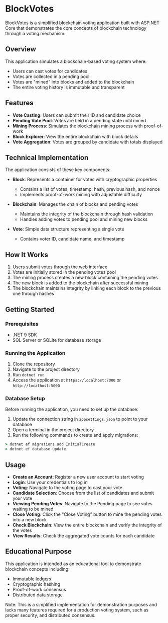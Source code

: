 # BlockVotes

BlockVotes is a simplified blockchain voting application built with ASP.NET Core that demonstrates the core concepts of blockchain technology through a voting mechanism.

## Overview

This application simulates a blockchain-based voting system where:

- Users can cast votes for candidates
- Votes are collected in a pending pool
- Votes are "mined" into blocks and added to the blockchain
- The entire voting history is immutable and transparent

## Features

- **Vote Casting**: Users can submit their ID and candidate choice
- **Pending Vote Pool**: Votes are held in a pending state until mined
- **Mining Process**: Simulates the blockchain mining process with proof-of-work
- **Block Explorer**: View the entire blockchain with block details
- **Vote Aggregation**: Votes are grouped by candidate with totals displayed

## Technical Implementation

The application consists of these key components:

- **Block**: Represents a container for votes with cryptographic properties
  - Contains a list of votes, timestamp, hash, previous hash, and nonce
  - Implements proof-of-work mining with adjustable difficulty

- **Blockchain**: Manages the chain of blocks and pending votes
  - Maintains the integrity of the blockchain through hash validation
  - Handles adding votes to pending pool and mining new blocks

- **Vote**: Simple data structure representing a single vote
  - Contains voter ID, candidate name, and timestamp

## How It Works

1. Users submit votes through the web interface
2. Votes are initially stored in the pending votes pool
3. The mining process creates a new block containing the pending votes
4. The new block is added to the blockchain after successful mining
5. The blockchain maintains integrity by linking each block to the previous one through hashes

## Getting Started

### Prerequisites

- .NET 9 SDK
- SQL Server or SQLite for database storage

### Running the Application

1. Clone the repository
2. Navigate to the project directory
3. Run `dotnet run`
4. Access the application at `https://localhost:7000` or `http://localhost:5000`

### Database Setup

Before running the application, you need to set up the database:

1. Update the connection string in `appsettings.json` to point to your database
2. Open a terminal in the project directory
3. Run the following commands to create and apply migrations:

```cmd
> dotnet ef migrations add InitialCreate
> dotnet ef database update
```

## Usage
- **Create an Account**: Register a new user account to start voting
- **Login**: Use your credentials to log in
- **Voting**: Navigate to the voting page to cast your vote
- **Candidate Selection**: Choose from the list of candidates and submit your vote
- **Viewing Pending Votes**: Navigate to the Pending page to see votes waiting to be mined
- **Close Voting**: Click the "Close Voting" button to mine the pending votes into a new block
- **Check Blockchain**: View the entire blockchain and verify the integrity of the votes
- **View Results**: Check the aggregated vote counts for each candidate

## Educational Purpose

This application is intended as an educational tool to demonstrate blockchain concepts including:

- Immutable ledgers
- Cryptographic hashing
- Proof-of-work consensus
- Distributed data storage

Note: This is a simplified implementation for demonstration purposes and lacks many features required for a production voting system, such as proper security, and distributed consensus.
